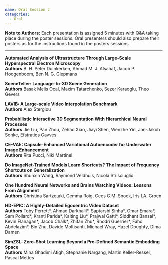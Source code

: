 ```yaml
---
name: Oral Session 2
categories:
  - Oral
---
```


**Note to Authors:** Each presentation is assigned 5 minutes with Q&A taking place during the poster sessions. Oral presenters should also prepare their posters as for the instructions found in the posters sessions.

-----

**Automated Analysis of Ultrastructure Through Large-Scale Hyperspectral Electron Microscopy**  
**Authors** B. H. Peter Duinkerken, Ahmad M. J. Alsahaf, Jacob P. Hoogenboom, Ben N. G. Giepmans  

**SceneTeller: Language-to-3D Scene Generation**  
**Authors** Basak Melis Ocal, Maxim Tatarchenko, Sezer Karaoglu, Theo Gevers  

**LAVIB: A Large-scale Video Interpolation Benchmark**  
**Authors** Alex Stergiou  

**Probabilistic Interactive 3D Segmentation With Hierarchical Neural Processes**  
**Authors** Jie Liu, Pan Zhou, Zehao Xiao, Jiayi Shen, Wenzhe Yin, Jan-Jakob Sonke, Efstratios Gavves  

**CE-VAE: Capsule-Enhanced Variational Autoencoder for Underwater Image Enhancement**  
**Authors** Rita Pucci, Niki Martinel  

**Do ImageNet-Trained Models Learn Shortcuts? The Impact of Frequency Shortcuts on Generalization**  
**Authors** Shunxin Wang, Raymond Veldhuis, Nicola Strisciuglio  

**One Hundred Neural Networks and Brains Watching Videos: Lessons From Alignment**  
**Authors** Christina Sartzetaki, Gemma Roig, Cees G.M. Snoek, Iris I.A. Groen  

**HD-EPIC: A Highly-Detailed Egocentric Video Dataset**  
**Authors** Toby Perrett*, Ahmad Darkhalil*, Saptarshi Sinha*, Omar Emara*, Sam Pollard*, Kranti Parida*, Kaiting Liu*, Prajwal Gatti*, Siddhant Bansal*, Kevin Flanagan*, Jacob Chalk*, Zhifan Zhu*, Rhodri Guerrier*, Fahd Abdelazim*, Bin Zhu, Davide Moltisanti, Michael Wray, Hazel Doughty, Dima Damen  

**SimZSL: Zero-Shot Learning Beyond a Pre-Defined Semantic Embedding Space**  
**Authors** Mina Ghadimi Atigh, Stephanie Nargang, Martin Keller-Ressel, Pascal Mettes  